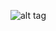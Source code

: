 ![alt tag](https://cloud.githubusercontent.com/assets/6165320/12570476/c31a5d06-c38c-11e5-860b-8e8ba1d0ee2f.png)
